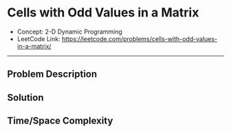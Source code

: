 # Cells with Odd Values in a Matrix

- Concept: 2-D Dynamic Programming
- LeetCode Link: https://leetcode.com/problems/cells-with-odd-values-in-a-matrix/

---

## Problem Description

## Solution

## Time/Space Complexity

